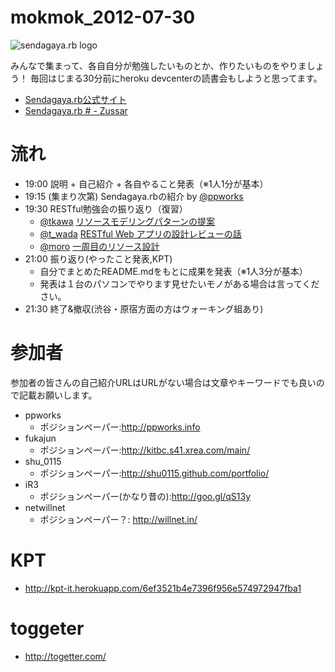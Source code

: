 mokmok_2012-07-30
=================

![sendagaya.rb logo](http://ppworks.info/images/sendagayarb100x100.png)

みんなで集まって、各自自分が勉強したいものとか、作りたいものをやりましょう！
毎回はじまる30分前にheroku devcenterの読書会もしようと思ってます。

* [Sendagaya.rb公式サイト](http://sendagayarb.github.com)
* [Sendagaya.rb # - Zussar](http://www.zusaar.com/event/347006)

# 流れ
* 19:00 説明 + 自己紹介 + 各自やること発表（※1人1分が基本）
* 19:15 (集まり次第) Sendagaya.rbの紹介 by [@ppworks](http://twitter.com/ppworks)
* 19:30 RESTful勉強会の振り返り（復習）
    * [@tkawa](http://twitter.com/tkawa) [リソースモデリングパターンの提案](http://www.slideshare.net/tkawa1/resource-modeling-pattern)
    * [@t_wada](http://twitter.com/t_wada) [RESTful Web アプリの設計レビューの話](http://www.slideshare.net/t_wada/restful-web-design-review)
    * [@moro](http://twitter.com/moro) [一周目のリソース設計](https://speakerdeck.com/u/moro/p/rails-resource-routing-design-bootstrap-ja)
* 21:00 振り返り(やったこと発表,KPT)
  * 自分でまとめたREADME.mdをもとに成果を発表（※1人3分が基本）
  * 発表は１台のパソコンでやります見せたいモノがある場合は言ってください。
* 21:30 終了&撤収(渋谷・原宿方面の方はウォーキング組あり)

# 参加者
参加者の皆さんの自己紹介URLはURLがない場合は文章やキーワードでも良いので記載お願いします。

* ppworks
  * ポジションペーパー:http://ppworks.info
* fukajun
  * ポジションペーパー:http://kitbc.s41.xrea.com/main/
* shu_0115
  * ポジションペーパー:http://shu0115.github.com/portfolio/
* iR3
  * ポジションペーパー(かなり昔の):http://goo.gl/qS13y
* netwillnet
  * ポジションペーパー？: http://willnet.in/

#

# KPT
* http://kpt-it.herokuapp.com/6ef3521b4e7396f956e574972947fba1

# toggeter
* http://togetter.com/
